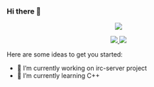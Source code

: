 ### Hi there 👋

<p align="center">
  <a href="https://profile.intra.42.fr/">
    <img src="https://badge42.vercel.app/api/v2/cl3pwq0z7003009l5qonmkw7d/stats?cursusId=21&coalitionId=undefined">
  </a> 
</p>

<p align="center">
  <a href="https://github.com/ashotmsryan">
    <img src="https://github-readme-stats.vercel.app/api?username=ashotmsryan&count_private=true&show_icons=true&theme=chartreuse-dark">
    <img src="https://github-readme-stats.vercel.app/api/top-langs/?username=ashotmsryan&show_icons=true&locale=en&layout=compact&theme=chartreuse-dark">
  </a>
</p>

Here are some ideas to get you started:

- 🔭 I’m currently working on irc-server project
- 🌱 I’m currently learning C++

<!---
- 👯 I’m looking to collaborate on ...
- 🤔 I’m looking for help with ...
- 💬 Ask me about ...
- 📫 How to reach me: ...
- 😄 Pronouns: ...
- ⚡ Fun fact: ...
--->
